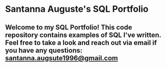 #  Santanna Auguste's SQL Portfolio

## Welcome to my SQL Portfolio! This code repository contains examples of SQL I've written. Feel free to take a look and reach out via email if you have any questions: santanna.augsute1996@gmail.com



